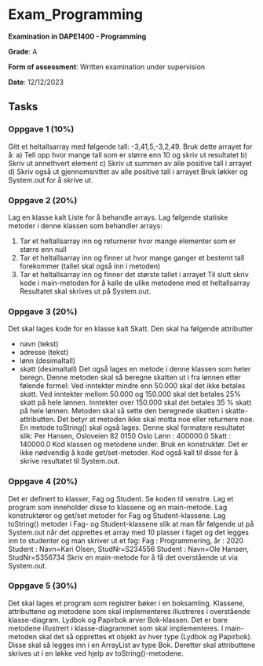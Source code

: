 # Exam_Programming

**Examination in DAPE1400 - Programming**

**Grade**: A

**Form of assessment**: Written examination under supervision

**Date**: 12/12/2023

## Tasks

### Oppgave 1 (10%)
Gitt et heltallsarray med følgende tall: -3,41,5,-3,2,49. Bruk dette arrayet for å:
a)  Tell opp hvor mange tall som er større enn 10 og skriv ut resultatet
b)  Skriv ut annethvert element
c)  Skriv ut summen av alle positive tall i arrayet
d) Skriv også ut gjennomsnittet av alle positive tall i arrayet
Bruk løkker og System.out for å skrive ut.

### Oppgave 2 (20%)
Lag en klasse kalt Liste for å behandle arrays.
Lag følgende statiske metoder i denne klassen som behandler arrays:
1)  Tar et heltallsarray inn og returnerer hvor mange elementer som er større enn null
2)  Tar et heltallsarray inn og finner ut hvor mange ganger et bestemt tall forekommer (tallet skal også  inn i metoden)
3) Tar et heltallsarray inn og finner det største tallet i arrayet
Til slutt skriv kode i main-metoden for å kalle de ulike metodene med et heltallsarray
Resultatet skal skrives ut på System.out.

### Oppgave 3 (20%)
Det skal lages kode for en klasse kalt Skatt. Den skal ha følgende attributter
- navn (tekst)
- adresse (tekst)
- lønn (desimaltall)
- skatt (desimaltall)
Det også lages en metode i denne klassen som heter beregn. Denne metoden skal så beregne skatten ut i fra lønnen etter følende formel:
Ved inntekter mindre enn 50.000 skal det ikke betales skatt.
Ved inntekter mellom 50.000 og 150.000 skal det betales 25% skatt på hele lønnen.
Inntekter over 150.000 skal det betales 35 % skatt på hele lønnen.
Metoden skal så sette den beregnede skatten i skatte-attributten. Det betyr at metoden ikke skal motta noe eller returnere noe.
En metode toString() skal også lages. Denne skal formatere resultatet slik:
Per Hansen, Osloveien 82 0150 Oslo
Lønn : 400000.0 Skatt : 140000.0
Kod klassen og metodene under. Bruk en konstruktør. Det er ikke nødvendig å kode get/set-metoder. Kod også kall til disse for å skrive resultatet til System.out.

### Oppgave 4 (20%)
Det er definert to klasser, Fag og Student. Se koden til venstre.
Lag et program som inneholder disse to klassene og en main-metode.
Lag konstruktører og get/set metoder for Fag og Student-klassene.
Lag toString() metoder i Fag- og Student-klassene slik at man får følgende ut på System.out når det opprettes et array med 10 plasser i faget og det legges inn to studenter og man skriver ut et fag:
Fag : Programmering, år : 2020
Student : Navn=Kari Olsen, StudNr=S234556
Student : Navn=Ole Hansen, StudNr=S356734
Skriv en main-metode for å få det overstående ut via System.out.

### Oppgave 5 (30%)
Det skal lages et program som registrer bøker i en boksamling. Klassene, attributtene og metodene som skal implementeres illustreres i overstående klasse-diagram. Lydbok og Papirbok arver Bok-klassen.  Det er bare metodene illustrert i klasse-diagrammet som skal implementeres.
I main-metoden skal det så opprettes et objekt av hver type (Lydbok og Papirbok). Disse skal så legges inn i en ArrayList av type Bok. Deretter skal attributtene skrives ut i en løkke ved hjelp av toString()-metodene.
